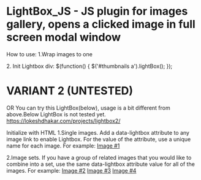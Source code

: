# LightBox_JS - JS plugin for images gallery, opens a clicked image in full screen modal window
How to use:
1.Wrap images to one <div class="thumbnails">
2. Init Lightbox div:  $(function() { $('#thumbnails a').lightBox(); });



VARIANT 2 (UNTESTED)
=============================================================
OR You can try this LightBox(below), usage is a bit different from above.Below LightBox is not tested yet.
https://lokeshdhakar.com/projects/lightbox2/

Initialize with HTML
1.Single images. Add a data-lightbox attribute to any image link to enable Lightbox. For the value of the attribute, use a unique name for each image. For example:
<a href="images/image-1.jpg" data-lightbox="image-1" data-title="My caption">Image #1</a>

2.Image sets. If you have a group of related images that you would like to combine into a set, use the same data-lightbox attribute value for all of the images. For example:
<a href="images/image-2.jpg" data-lightbox="roadtrip">Image #2</a>
<a href="images/image-3.jpg" data-lightbox="roadtrip">Image #3</a>
<a href="images/image-4.jpg" data-lightbox="roadtrip">Image #4</a>

